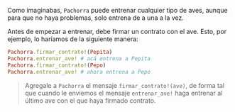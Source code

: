 Como imaginabas, `Pachorra` puede entrenar cualquier tipo de aves, aunque para que no haya problemas, solo entrena de a una a la vez.

Antes de empezar a entrenar, debe firmar un contrato con el ave. Esto, por ejemplo, lo haríamos de la siguiente manera:

```ruby
Pachorra.firmar_contrato!(Pepita)
Pachorra.entrenar_ave! # acá entrena a Pepita
Pachorra.firmar_contrato!(Pepo)
Pachorra.entrenar_ave! # ahora entrena a Pepo
```

> Agregale a `Pachorra` el mensaje `firmar_contrato!(ave)`, de forma tal que cuando le enviemos el mensaje `entrenar_ave!` haga entrenar al último ave con el que haya firmado contrato.